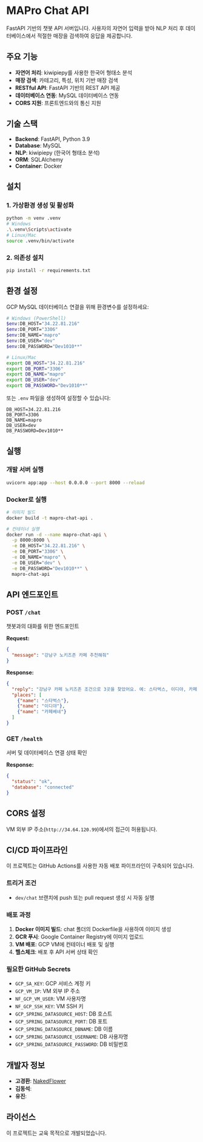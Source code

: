# MAPro Chat API

FastAPI 기반의 챗봇 API 서버입니다. 사용자의 자연어 입력을 받아 NLP 처리 후 데이터베이스에서 적절한 매장을 검색하여 응답을 제공합니다.

## 주요 기능

- **자연어 처리**: kiwipiepy를 사용한 한국어 형태소 분석
- **매장 검색**: 카테고리, 특성, 위치 기반 매장 검색
- **RESTful API**: FastAPI 기반의 REST API 제공
- **데이터베이스 연동**: MySQL 데이터베이스 연동
- **CORS 지원**: 프론트엔드와의 통신 지원

## 기술 스택

- **Backend**: FastAPI, Python 3.9
- **Database**: MySQL
- **NLP**: kiwipiepy (한국어 형태소 분석)
- **ORM**: SQLAlchemy
- **Container**: Docker

## 설치

### 1. 가상환경 생성 및 활성화
```bash
python -m venv .venv
# Windows
.\.venv\Scripts\activate
# Linux/Mac
source .venv/bin/activate
```

### 2. 의존성 설치
```bash
pip install -r requirements.txt
```

## 환경 설정

GCP MySQL 데이터베이스 연결을 위해 환경변수를 설정하세요:

```bash
# Windows (PowerShell)
$env:DB_HOST="34.22.81.216"
$env:DB_PORT="3306"
$env:DB_NAME="mapro"
$env:DB_USER="dev"
$env:DB_PASSWORD="Dev1010**"

# Linux/Mac
export DB_HOST="34.22.81.216"
export DB_PORT="3306"
export DB_NAME="mapro"
export DB_USER="dev"
export DB_PASSWORD="Dev1010**"
```

또는 `.env` 파일을 생성하여 설정할 수 있습니다:

```env
DB_HOST=34.22.81.216
DB_PORT=3306
DB_NAME=mapro
DB_USER=dev
DB_PASSWORD=Dev1010**
```

## 실행

### 개발 서버 실행
```bash
uvicorn app:app --host 0.0.0.0 --port 8000 --reload
```

### Docker로 실행
```bash
# 이미지 빌드
docker build -t mapro-chat-api .

# 컨테이너 실행
docker run -d --name mapro-chat-api \
  -p 8000:8000 \
  -e DB_HOST="34.22.81.216" \
  -e DB_PORT="3306" \
  -e DB_NAME="mapro" \
  -e DB_USER="dev" \
  -e DB_PASSWORD="Dev1010**" \
  mapro-chat-api
```

## API 엔드포인트

### POST `/chat`
챗봇과의 대화를 위한 엔드포인트

**Request:**
```json
{
  "message": "강남구 노키즈존 카페 추천해줘"
}
```

**Response:**
```json
{
  "reply": "강남구 카페 노키즈존 조건으로 3곳을 찾았어요. 예: 스타벅스, 이디야, 카페베네",
  "places": [
    {"name": "스타벅스"},
    {"name": "이디야"},
    {"name": "카페베네"}
  ]
}
```

### GET `/health`
서버 및 데이터베이스 연결 상태 확인

**Response:**
```json
{
  "status": "ok",
  "database": "connected"
}
```

## CORS 설정

VM 외부 IP 주소(`http://34.64.120.99`)에서의 접근이 허용됩니다.

## CI/CD 파이프라인

이 프로젝트는 GitHub Actions를 사용한 자동 배포 파이프라인이 구축되어 있습니다.

### 트리거 조건
- `dev/chat` 브랜치에 push 또는 pull request 생성 시 자동 실행

### 배포 과정
1. **Docker 이미지 빌드**: chat 폴더의 Dockerfile을 사용하여 이미지 생성
2. **GCR 푸시**: Google Container Registry에 이미지 업로드
3. **VM 배포**: GCP VM에 컨테이너 배포 및 실행
4. **헬스체크**: 배포 후 API 서버 상태 확인

### 필요한 GitHub Secrets
- `GCP_SA_KEY`: GCP 서비스 계정 키
- `GCP_VM_IP`: VM 외부 IP 주소
- `NF_GCP_VM_USER`: VM 사용자명
- `NF_GCP_SSH_KEY`: VM SSH 키
- `GCP_SPRING_DATASOURCE_HOST`: DB 호스트
- `GCP_SPRING_DATASOURCE_PORT`: DB 포트
- `GCP_SPRING_DATASOURCE_DBNAME`: DB 이름
- `GCP_SPRING_DATASOURCE_USERNAME`: DB 사용자명
- `GCP_SPRING_DATASOURCE_PASSWORD`: DB 비밀번호

## 개발자 정보

- **고경환**: [NakedFlower](https://github.com/)
- **김동석**: 
- **유진**: 

## 라이선스

이 프로젝트는 교육 목적으로 개발되었습니다.